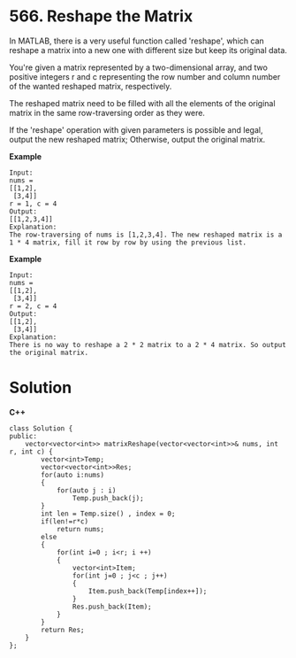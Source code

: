 # 566. Reshape the Matrix
In MATLAB, there is a very useful function called 'reshape', which can reshape a matrix into a new one with different size
but keep its original data.

You're given a matrix represented by a two-dimensional array, and two positive integers r and c representing the row number 
and column number of the wanted reshaped matrix, respectively.

The reshaped matrix need to be filled with all the elements of the original matrix in the same row-traversing order as they
were.

If the 'reshape' operation with given parameters is possible and legal, output the new reshaped matrix; Otherwise, output 
the original matrix.

**Example**
```
Input: 
nums = 
[[1,2],
 [3,4]]
r = 1, c = 4
Output: 
[[1,2,3,4]]
Explanation:
The row-traversing of nums is [1,2,3,4]. The new reshaped matrix is a 1 * 4 matrix, fill it row by row by using the previous list.
```

**Example**
```
Input: 
nums = 
[[1,2],
 [3,4]]
r = 2, c = 4
Output: 
[[1,2],
 [3,4]]
Explanation:
There is no way to reshape a 2 * 2 matrix to a 2 * 4 matrix. So output the original matrix.
```

# Solution
**C++**
```
class Solution {
public:
    vector<vector<int>> matrixReshape(vector<vector<int>>& nums, int r, int c) {
        vector<int>Temp;
        vector<vector<int>>Res;
        for(auto i:nums)
        {
            for(auto j : i)
                Temp.push_back(j);
        }
        int len = Temp.size() , index = 0;
        if(len!=r*c)
            return nums;
        else
        {
            for(int i=0 ; i<r; i ++)
            {
                vector<int>Item;
                for(int j=0 ; j<c ; j++)
                {
                    Item.push_back(Temp[index++]);
                }
                Res.push_back(Item);
            }
        }
        return Res;
    }
};
```



